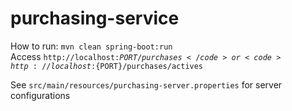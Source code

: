 # purchasing-service
How to run: <code>mvn clean spring-boot:run</code>
<br/>
Access <code>http://localhost:${PORT}/purchases</code> or <code>http://localhost:${PORT}/purchases/actives</code>

See <code>src/main/resources/purchasing-server.properties</code> for server configurations
